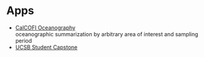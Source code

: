 # Apps

- [CalCOFI Oceanography](https://shiny.calcofi.io/oceano)\
  oceanographic summarization by arbitrary area of interest and sampling period
- [UCSB Student Capstone](https://shiny.calcofi.io/capstone)
